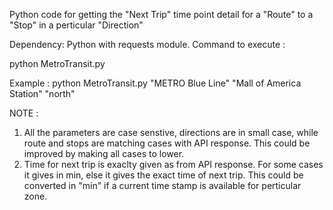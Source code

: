 Python code for getting the "Next Trip" time point detail for a "Route" to a "Stop" in a perticular "Direction"

Dependency: 
Python with requests module.
Command to execute :

python MetroTransit.py <Route> <Stop> <Direction>
  
Example :  python MetroTransit.py "METRO Blue Line" "Mall of America Station" "north"
  
  
NOTE : 
1. All the parameters are case senstive, directions are in small case, while route and stops are matching cases with API response. This could be improved by making all cases to lower.
2. Time for next trip is exaclty given as from API response. For some cases it gives in min, else it gives the exact time of next trip. This could be converted in "min" if a current time stamp is available for perticular zone.

